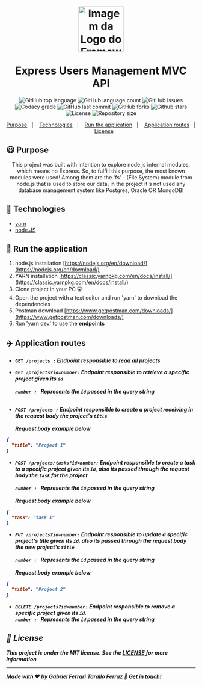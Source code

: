 <h1 align="center">
  <img alt="Imagem da Logo do Framework express.js" src="https://upload.wikimedia.org/wikipedia/commons/6/64/Expressjs.png" height="120" /><br><br> Express Users Management MVC API
</h1>

<p align="center">
  <img alt="GitHub top language" src="https://img.shields.io/github/languages/top/gftf2011/express-mvc">
  
  <img alt="GitHub language count" src="https://img.shields.io/github/languages/count/gftf2011/express-mvc">
  
  <img alt="GitHub issues" src="https://img.shields.io/github/issues/gftf2011/express-mvc">

  <img alt="Codacy grade" src="https://img.shields.io/codacy/grade/b37f8e24805143d08bb2b674e5255ef7">
  
  <img alt="GitHub last commit" src="https://img.shields.io/github/last-commit/gftf2011/express-mvc">

  <img alt="GitHub forks" src="https://img.shields.io/github/forks/gftf2011/express-mvc">

  <img alt="Github stars" src="https://img.shields.io/github/stars/gftf2011/express-mvc">

  <img alt="License" src="https://img.shields.io/github/license/gftf2011/express-mvc">

  <img alt="Repository size" src="https://img.shields.io/github/repo-size/gftf2011/express-mvc">
</p>

<p align="center">
  <a href="#smiley-purpose">Purpose</a>&nbsp;&nbsp;&nbsp;|&nbsp;&nbsp;&nbsp;
  <a href="#rocket-technologies">Technologies</a>&nbsp;&nbsp;&nbsp;|&nbsp;&nbsp;&nbsp;
  <a href="#car-run-the-application">Run the application</a>&nbsp;&nbsp;&nbsp;|&nbsp;&nbsp;&nbsp;
  <a href="#airplane-application-routes">Application routes</a>&nbsp;&nbsp;&nbsp;|&nbsp;&nbsp;&nbsp;
  <a href="#memo-license">License</a>
</p>

## :smiley: Purpose

<p align="center">
  This project was built with intention to explore node.js internal modules, which means no Express. So, to fulfill this purpose, the most known modules were used! Among them are the 'fs' - (File System) module from node.js that is used to store our data, in the project it's not used any database management system like Postgres, Oracle OR MongoDB!
</p>

## :rocket: Technologies

-   [yarn](https://classic.yarnpkg.com/lang/en/)
-   [node.JS](https://nodejs.org/en/)

## :car: Run the application

1.   node.js installation [https://nodejs.org/en/download/](https://nodejs.org/en/download/)
2.   YARN installation [https://classic.yarnpkg.com/en/docs/install/](https://classic.yarnpkg.com/en/docs/install/)
3.   Clone project in your PC :computer:
4.   Open the project with a text editor and run 'yarn' to download the dependencies
5.   Postman download [https://www.getpostman.com/downloads/](https://www.getpostman.com/downloads/)
6.   Run 'yarn dev' to use the <strong>endpoints<strong/>

## :airplane: Application routes

-   <strong>`GET /projects :`<strong/> <i>Endpoint responsible to read all projects<i/>
 
-   <strong>`GET /projects?id=`<strong/><em>`number`<em><strong>`:`<strong/> <i>Endpoint responsible to retrieve a specific project given its `id`<i/><br/><br/>
<em>`number : `<em/> Represents the `id` passed in the query string<br/><br/>

-   <strong>`POST /projects :`<strong/> <i>Endpoint responsible to create a project receiving in the request body the project's `title`<i/><br/><br/>
Request body example below
```json
{
  "title": "Project 1"
}
```
-   <strong>`POST /projects/tasks?id=`<strong/><em>`number`<em/><strong>`:`<strong/> <i>Endpoint responsible to create a task to a specific project given its `id`, also its passed through the request body the `task` for the project<i/><br/><br/>
<em>`number : `<em/> Represents the `id` passed in the query string<br/><br/>
Request body example below

```json
{
  "task": "task 1"
}
```
-   <strong>`PUT /projects?id=`<strong/><em>`number`<em/><strong>`:`<strong/> <i>Endpoint responsible to update a specific project's title given its `id`, also its passed through the request body the new project's `title`<i/><br/><br/>
<em>`number : `<em/> Represents the `id` passed in the query string<br/><br/>
Request body example below
```json
{
  "title": "Project 2"
}
```
-   <strong>`DELETE /projects?id=`<strong/><em>`number`<em/><strong>`:`<strong/> <i>Endpoint responsible to remove a specific project given its `id`.<i/><br/>
<em>`number : `<em/> Represents the `id` passed in the query string <br/>

## :memo: License

This project is under the MIT license. See the [LICENSE](https://github.com/gftf2011/express-mvc/blob/master/LICENSE) for more information

---
Made with ♥ by Gabriel Ferrari Tarallo Ferraz :wave: [Get in touch!](https://www.linkedin.com/in/gabriel-ferrari-tarallo-ferraz-7a4218135/)
